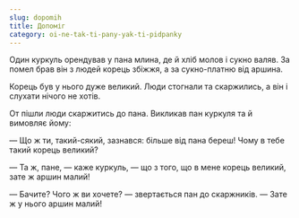 ```yaml
---
slug: dopomih
title: Допоміг
category: oi-ne-tak-ti-pany-yak-ti-pidpanky
---
```

Один куркуль орендував у пана млина, де й хліб молов і сукно валяв. За помел брав він з людей корець збіжжя, а за сукно-платню від аршина.

Корець був у нього дуже великий. Люди стогнали та скаржились, а він і слухати нічого не хотів.

От пішли люди скаржитись до пана. Викликав пан куркуля та й вимовляє йому:

— Що ж ти, такий-сякий, зазнався: більше від пана береш! Чому в тебе такий корець великий?

— Та ж, пане, — каже куркуль, — що з того, що в мене корець великий, зате ж аршин малий!

— Бачите? Чого ж ви хочете? — звертається пан до скаржників. — Зате ж у нього аршин малий!
